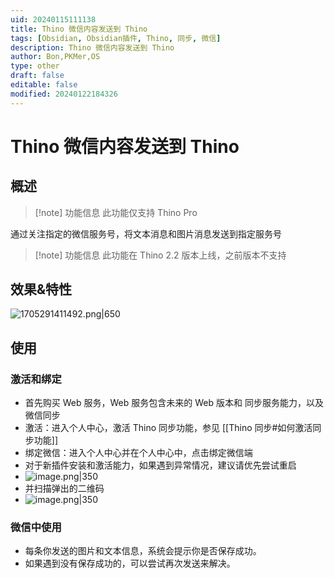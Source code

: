 ```yaml
---
uid: 20240115111138
title: Thino 微信内容发送到 Thino
tags: [Obsidian, Obsidian插件, Thino, 同步, 微信]
description: Thino 微信内容发送到 Thino
author: Bon,PKMer,OS
type: other
draft: false
editable: false
modified: 20240122184326
---
```


# Thino 微信内容发送到 Thino

## 概述

> [!note] 功能信息
> 此功能仅支持 Thino Pro

通过关注指定的微信服务号，将文本消息和图片消息发送到指定服务号

> [!note] 功能信息
> 此功能在 Thino 2.2 版本上线，之前版本不支持

## 效果&特性

![1705291411492.png|650](https://cdn.pkmer.cn/images/1705291411492.png!pkmer)

## 使用

### 激活和绑定

- 首先购买 Web 服务，Web 服务包含未来的 Web 版本和 同步服务能力，以及微信同步
- 激活：进入个人中心，激活 Thino 同步功能，参见 [[Thino 同步#如何激活同步功能]]
- 绑定微信：进入个人中心并在个人中心中，点击绑定微信端
- 对于新插件安装和激活能力，如果遇到异常情况，建议请优先尝试重启
- ![image.png|350](https://cdn.pkmer.cn/images/20240115120704.png!pkmer)
- 并扫描弹出的二维码
- ![image.png|350](https://cdn.pkmer.cn/images/20240115120729.png!pkmer)

### 微信中使用

- 每条你发送的图片和文本信息，系统会提示你是否保存成功。
- 如果遇到没有保存成功的，可以尝试再次发送来解决。